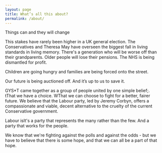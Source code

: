 ```yaml
---
layout: page
title: What’s all this about?
permalink: /about/
---
```



Things can and they will change

This stakes have rarely been higher in a UK general election. The Conservatives and Theresa May have overseen the biggest fall in living standards in living memory. There's a generation who will be worse off than their grandparents. Older people will lose their pensions. The NHS is being dismantled for profit.

Children are going hungry and families are being forced onto the street.

Our future is being auctioned off. And it’s up to us to save it. 

GYS*T came together as a group of people united by one simple belief;. tThat we have a choice. WThat we can choose to fight for a better, fairer future. We believe that the Labour party, led by Jeremy Corbyn, offers a compassionate and viable, decent alternative to the cruelty of the current Conservative government.

Labour isIt's a party that represents the many rather than the few. And a party that works for the people.

We know that we're fighting against the polls and against the odds - but we have to believe that there is some hope, and that we can all be a part of that hope.

